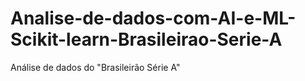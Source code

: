# Analise-de-dados-com-AI-e-ML-Scikit-learn-Brasileirao-Serie-A
Análise de dados do "Brasileirão Série A"
